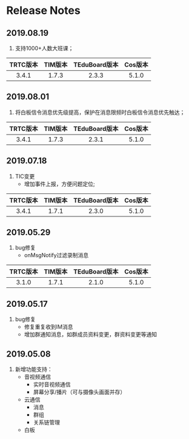 # Release Notes

## 2019.08.19
1. 支持1000+人数大班课；

| TRTC版本 | TIM版本 | TEduBoard版本 | Cos版本 |
| :-: | :-: | :-: | :-: |
| 3.4.1 | 1.7.3 | 2.3.3 | 5.1.0 |

## 2019.08.01
1. 将白板信令消息优先级提高，保护在消息限频时白板信令消息优先触达；

| TRTC版本 | TIM版本 | TEduBoard版本 | Cos版本 |
| :-: | :-: | :-: | :-: |
| 3.4.1 | 1.7.3 | 2.3.1 | 5.1.0 |

## 2019.07.18
1. TIC变更
    - 增加事件上报，方便问题定位;

| TRTC版本 | TIM版本 | TEduBoard版本 | Cos版本 |
| :-: | :-: | :-: | :-: |
| 3.4.1 | 1.7.1 | 2.3.0 | 5.1.0 |

## 2019.05.29
1. bug修复
    - onMsgNotify过滤录制消息

| TRTC版本 | TIM版本 | TEduBoard版本 | Cos版本 |
| :-: | :-: | :-: | :-: |
| 3.1.0 | 1.7.1 | 2.1.0 | 5.1.0 |


## 2019.05.17

1. bug修复
    - 修复重复收到IM消息
    - 增加群通知消息，如群成员资料变更，群资料变更等通知

## 2019.05.08

1. 新增功能支持：
	 - 音视频通信
        - 实时音视频通信
        - 屏幕分享/播片（可与摄像头画面并存）
    - 云通信
        - 消息
        - 群组
        - 关系链管理
    - 白板

